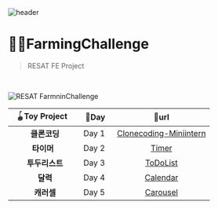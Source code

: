 
<br>
<br>



![header](https://capsule-render.vercel.app/api?type=Cylinder&color=0:99a4f6,100:E4E5E4&height=180&section=header&text=RESAT%20FarmingChallenge%20&fontSize=50&)


# 👩‍🌾FarmingChallenge
> RESAT FE Project
<br>

![RESAT FarmninChallenge](https://github.com/sm022/RESAT_FarmingChallenge/assets/77651050/75ca5b26-3809-47be-a346-335607fcffc0)

<div align="center">
  
 | &nbsp;🪀Toy Project &nbsp;|🌱Day|🔗url|
 |:---:|:---:|:---:|
 |   &nbsp;&nbsp;&nbsp; &nbsp; &nbsp;**클론코딩**&nbsp; &nbsp; &nbsp;| &nbsp;Day 1 &nbsp;|[Clonecoding-Miniintern](https://github.com/sm022/RESAT_FarmingChallenge/tree/Clonecoding-Miniintern)|
 |   &nbsp;&nbsp;&nbsp; &nbsp;**타이머**&nbsp; &nbsp; &nbsp;| &nbsp;Day 2 &nbsp;|[Timer](https://github.com/sm022/RESAT_FarmingChallenge/tree/Timer)|
 |   &nbsp;&nbsp;&nbsp; &nbsp; &nbsp;**투두리스트**&nbsp; &nbsp; &nbsp;| &nbsp;Day 3 &nbsp;|[ToDoList](https://github.com/sm022/RESAT_FarmingChallenge/tree/TodoList)|  
 |   &nbsp;&nbsp;&nbsp; &nbsp; &nbsp;**달력**&nbsp; &nbsp; &nbsp;| &nbsp;Day 4 &nbsp;|[Calendar](https://github.com/sm022/RESAT_FarmingChallenge/tree/Calendar)|  
 |   &nbsp;&nbsp;&nbsp; &nbsp; &nbsp;**캐러셀**&nbsp; &nbsp; &nbsp;| &nbsp;Day 5 &nbsp;|[Carousel](https://github.com/sm022/RESAT_FarmingChallenge/tree/Carousel)| 

</div>

<br>



